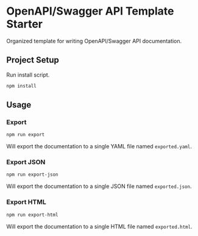 # OpenAPI/Swagger API Template Starter

Organized template for writing OpenAPI/Swagger API documentation.


## Project Setup
Run install script.
```sh
npm install
```

## Usage
### Export

```sh
npm run export
```

Will export the documentation to a single YAML file named ``exported.yaml``.

### Export JSON

```sh
npm run export-json
```

Will export the documentation to a single JSON file named ``exported.json``.

### Export HTML

```sh
npm run export-html
```

Will export the documentation to a single HTML file named ``exported.html``.

